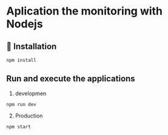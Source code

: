 # Aplication the monitoring with Nodejs

## 🚀 Installation

```
npm install
```

## Run and execute the applications

1. developmen

```
npm run dev
```
2. Production

```
npm start
```